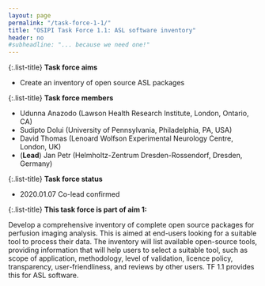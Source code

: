 ```yaml
---
layout: page
permalink: "/task-force-1-1/"
title: "OSIPI Task Force 1.1: ASL software inventory"
header: no
#subheadline: "... because we need one!"
---
```


{:.list-title}
**Task force aims**

- Create an inventory of open source ASL packages

{:.list-title}
**Task force members**

- Udunna Anazodo (Lawson Health Research Institute, London, Ontario, CA)
- Sudipto Dolui (University of Pennsylvania, Philadelphia, PA, USA)
- David Thomas (Lenoard Wolfson Experimental Neurology Centre, London, UK)
- (**Lead**) Jan Petr (Helmholtz-Zentrum Dresden-Rossendorf, Dresden, Germany)

{:.list-title}
**Task force status**

- 2020.01.07 Co-lead confirmed

{:.list-title}
**This task force is part of aim 1:**

Develop a comprehensive inventory of complete open source packages for perfusion imaging analysis. This is aimed at end-users looking for a suitable tool to process their data. The inventory will list available open-source tools, providing information that will help users to select a suitable tool, such as scope of application, methodology, level of validation, licence policy, transparency, user-friendliness, and reviews by other users. TF 1.1 provides this for ASL software.
